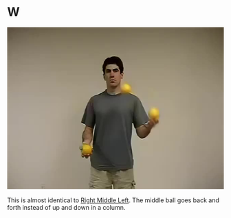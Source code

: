 # W

![W](/site/videos/poster/w.jpg)

This is almost identical to [Right Middle Left](/site/en/rightmiddleleft/README.md). The middle ball goes back and forth instead of up and down in a column.


